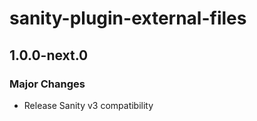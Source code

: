 # sanity-plugin-external-files

## 1.0.0-next.0

### Major Changes

- Release Sanity v3 compatibility
